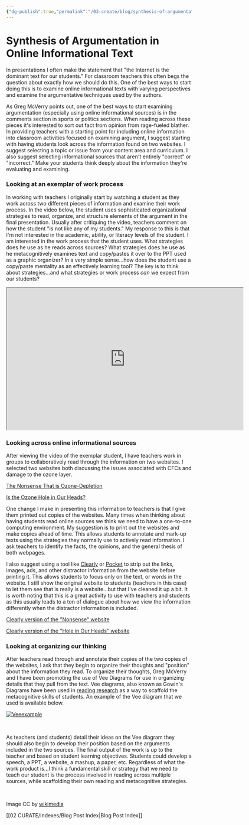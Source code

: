 ```yaml
---
{"dg-publish":true,"permalink":"/03-create/blog/synthesis-of-argumentation-in-online-informational-text/","title":"Synthesis of Argumentation in Online Informational Text","tags":["online-collaborative-inquiry","online-reading-comprehension","reading"]}
---
```


# Synthesis of Argumentation in Online Informational Text

In presentations I often make the statement that "the Internet is the dominant text for our students." For classroom teachers this often begs the question about exactly how we should do this. One of the best ways to start doing this is to examine online informational texts with varying perspectives and examine the argumentative techniques used by the authors.

As Greg McVerry points out, one of the best ways to start examining argumentation (especially using online informational sources) is in the comments section in sports or politics sections. When reading across these pieces it's interested to sort out fact from opinion from rage-fueled blather. In providing teachers with a starting point for including online information into classroom activities focused on examining argument, I suggest starting with having students look across the information found on two websites. I suggest selecting a topic or issue from your content area and curriculum. I also suggest selecting informational sources that aren't entirely "correct" or "incorrect." Make your students think deeply about the information they're evaluating and examining.

### Looking at an exemplar of work process

In working with teachers I originally start by watching a student as they work across two different pieces of information and examine their work process. In the video below, the student uses sophisticated organizational strategies to read, organize, and structure elements of the argument in the final presentation. Usually after critiquing the video, teachers comment on how the student "is not like any of my students." My response to this is that I'm not interested in the academic, ability, or literacy levels of the student. I am interested in the work process that the student uses. What strategies does he use as he reads across sources? What strategies does he use as he metacognitively examines text and copy/pastes it over to the PPT used as a graphic organizer? In a very simple sense...how does the student use a copy/paste mentality as an effectively learning tool? The key is to think about strategies...and what strategies or work process _can_ we expect from our students?

<iframe src="https://docs.google.com/file/d/0B4bnEbX-nqlobjFqQV9XVk0yejA/preview" height="385" width="640"></iframe>

### Looking across online informational sources

After viewing the video of the exemplar student, I have teachers work in groups to collaboratively read through the information on two websites. I selected two websites both discussing the issues associated with CFCs and damage to the ozone layer.

[The Nonsense That is Ozone-Depletion](http://www.ourcivilisation.com/ozone/king.htm)

[Is the Ozone Hole in Our Heads?](http://www.thedailybeast.com/newsweek/1993-10-10/is-the-ozone-hole-in-our-heads.html)

One change I make in presenting this information to teachers is that I give them printed out copies of the websites. Many times when thinking about having students read online sources we think we need to have a one-to-one computing environment. My suggestion is to print out the websites and make copies ahead of time. This allows students to annotate and mark-up texts using the strategies they normally use to actively read information. I ask teachers to identify the facts, the opinions, and the general thesis of both webpages.

I also suggest using a tool like [Clearly](http://evernote.com/clearly/) or [Pocket](http://getpocket.com/) to strip out the links, images, ads, and other distractor information from the website before printing it. This allows students to focus only on the text, or words in the website. I still show the original website to students (teachers in this case) to let them see that is really is a website...but that I've cleaned it up a bit. It is worth noting that this is a great activity to use with teachers and students as this usually leads to a ton of dialogue about how we view the information differently when the distractor information is included.

[Clearly version of the "Nonsense" website](https://www.evernote.com/shard/s2/sh/4898c0a0-21a2-4f89-ab1c-2c1851c3c06f/210644b462a3aeb8975063cab07daa94)

[Clearly version of the "Hole in Our Heads" website](https://www.evernote.com/shard/s2/sh/405fcb19-e61f-46d5-ba75-3a9101b00bce/3fa92f89cfad8eb33fcf091f144eb450)

### Looking at organizing our thinking

After teachers read through and annotate their copies of the two copies of the websites, I ask that they begin to organize their thoughts and "position" about the information they read. To organize their thoughts, Greg McVerry and I have been promoting the use of Vee Diagrams for use in organizing details that they pull from the text. Vee diagrams, also known as Gowin's Diagrams have been used in [reading research](http://library3.tnstate.edu/library/eresearch/ttl/tlfive.pdf) as a way to scaffold the metacognitive skills of students. An example of the Vee diagram that we used is available below.

[![Veeexample](images/Veeexample-300x228.jpg)](http://wiobyrne.com/wp-content/uploads/2013/09/Veeexample.jpg)

 

As teachers (and students) detail their ideas on the Vee diagram they should also begin to develop their position based on the arguments included in the two sources. The final output of the work is up to the teacher and based on student learning objectives. Students could develop a speech, a PPT, a website, a mashup, a paper, etc. Regardless of what the work product is...I think a fundamental skill or strategy that we need to teach our student is the process involved in reading across multiple sources, while scaffolding their own reading and metacognitive strategies.

 

Image CC by [wikimedia](http://commons.wikimedia.org/wiki/File:India_-_Kolkata_bamboo_scaffolding_-_3574.jpg)

[[02 CURATE/Indexes/Blog Post Index\|Blog Post Index]]